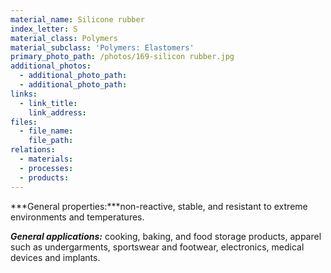 ```yaml
---
material_name: Silicone rubber
index_letter: S
material_class: Polymers
material_subclass: 'Polymers: Elastomers'
primary_photo_path: /photos/169-silicon rubber.jpg
additional_photos:
  - additional_photo_path:
  - additional_photo_path:
links:
  - link_title:
    link_address:
files:
  - file_name:
    file_path:
relations:
  - materials:
  - processes:
  - products:
---
```



***General properties:***non-reactive, stable, and resistant to extreme environments and temperatures.

***General applications:*** cooking, baking, and food storage products, apparel such as undergarments, sportswear and footwear, electronics, medical devices and implants.
